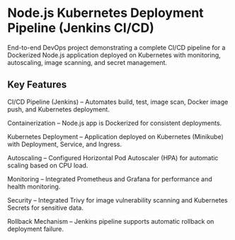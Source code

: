 # Node.js Kubernetes Deployment Pipeline (Jenkins CI/CD)

End-to-end DevOps project demonstrating a complete CI/CD pipeline for a Dockerized Node.js application deployed on Kubernetes with monitoring, autoscaling, image scanning, and secret management.

## Key Features

CI/CD Pipeline (Jenkins) – Automates build, test, image scan, Docker image push, and Kubernetes deployment.

Containerization – Node.js app is Dockerized for consistent deployments.

Kubernetes Deployment – Application deployed on Kubernetes (Minikube) with Deployment, Service, and Ingress.

Autoscaling – Configured Horizontal Pod Autoscaler (HPA) for automatic scaling based on CPU load.

Monitoring – Integrated Prometheus and Grafana for performance and health monitoring.

Security – Integrated Trivy for image vulnerability scanning and Kubernetes Secrets for sensitive data.

Rollback Mechanism – Jenkins pipeline supports automatic rollback on deployment failure.
